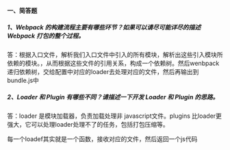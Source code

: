 #### 一、简答题

##### 1、Webpack 的构建流程主要有哪些环节？如果可以请尽可能详尽的描述 Webpack 打包的整个过程。

答：根据入口文件，解析我们入口文件中引入的所有模块，解析出这些引入模块所依赖的模块。，从而根据这些文件的引用关系，构成一个依赖树。然后wenbpack递归依赖树，交给配置中对应的loader去处理对应的文件，然后再输出到bundle.js中

##### 2、Loader 和 Plugin 有哪些不同？请描述一下开发 Loader 和 Plugin 的思路。

答：loader 是模块加载器，负责加载处理非 javascript文件。plugins 比loader更强大，它可以处理loader处理不了的任务，包括打包压缩等。

每一个loadef其实就是一个函数，接收对应的文件，然后返回一个js代码



